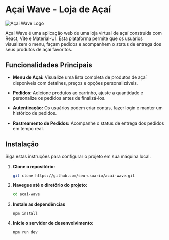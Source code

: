 # Açai Wave - Loja de Açaí

![Açai Wave Logo](src/assets/açai1.png)

Açai Wave é uma aplicação web de uma loja virtual de açaí construída com React, Vite e Material-UI. Esta plataforma permite que os usuários visualizem o menu, façam pedidos e acompanhem o status de entrega dos seus produtos de açaí favoritos.

## Funcionalidades Principais

- **Menu de Açaí:** Visualize uma lista completa de produtos de açaí disponíveis com detalhes, preços e opções personalizáveis.

- **Pedidos:** Adicione produtos ao carrinho, ajuste a quantidade e personalize os pedidos antes de finalizá-los.

- **Autenticação:** Os usuários podem criar contas, fazer login e manter um histórico de pedidos.

- **Rastreamento de Pedidos:** Acompanhe o status de entrega dos pedidos em tempo real.



## Instalação

Siga estas instruções para configurar o projeto em sua máquina local.

1. **Clone o repositório:**

   ```bash
   git clone https://github.com/seu-usuario/acai-wave.git

2. **Navegue até o diretório do projeto:**

   ```bash
   cd acai-wave

3. **Instale as dependências**

   ```bash
   npm install

4. **Inicie o servidor de desenvolvimento:**

   ```bash
   npm run dev
